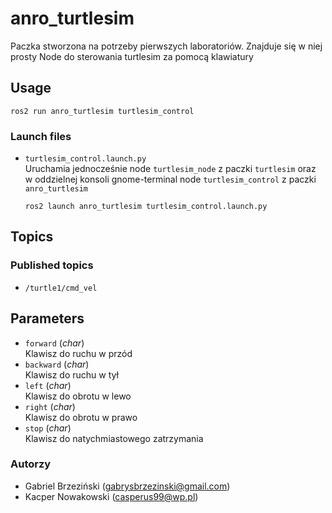 # anro_turtlesim
Paczka stworzona na potrzeby pierwszych laboratoriów. Znajduje się w niej prosty Node do sterowania turtlesim za pomocą klawiatury
## Usage
```
ros2 run anro_turtlesim turtlesim_control
```
### Launch files
- `turtlesim_control.launch.py`  
  Uruchamia jednocześnie node `turtlesim_node` z paczki `turtlesim` oraz w oddzielnej konsoli gnome-terminal node `turtlesim_control` z paczki `anro_turtlesim`
  ```
  ros2 launch anro_turtlesim turtlesim_control.launch.py
  ```
## Topics
### Published topics
- `/turtle1/cmd_vel`
## Parameters
- `forward`  (*char*)  
  Klawisz do ruchu w przód
- `backward`  (*char*)  
  Klawisz do ruchu w tył
- `left`  (*char*)  
  Klawisz do obrotu w lewo
- `right`  (*char*)  
  Klawisz do obrotu w prawo
- `stop`  (*char*)  
  Klawisz do natychmiastowego zatrzymania
### Autorzy
- Gabriel Brzeziński (gabrysbrzezinski@gmail.com)  
- Kacper Nowakowski (casperus99@wp.pl) 
